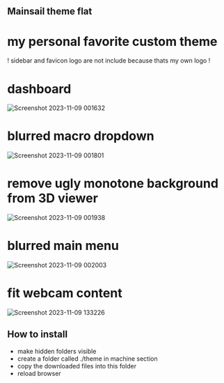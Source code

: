 ## Mainsail theme flat

# my personal favorite custom theme


! sidebar and favicon logo are not include because thats my own logo !

# dashboard
![Screenshot 2023-11-09 001632](https://github.com/bumbeng/mainsail_theme_flat/assets/111509593/1e06e343-3d88-4541-9d05-25d2f3d1f0fa)

# blurred macro dropdown
![Screenshot 2023-11-09 001801](https://github.com/bumbeng/mainsail_theme_flat/assets/111509593/3e6b6c6f-7788-4de4-81e3-62df7192b2ca)

# remove ugly monotone background from 3D viewer
![Screenshot 2023-11-09 001938](https://github.com/bumbeng/mainsail_theme_flat/assets/111509593/88d159e4-f581-4071-ace8-ea6a66387aba)

# blurred main menu
![Screenshot 2023-11-09 002003](https://github.com/bumbeng/mainsail_theme_flat/assets/111509593/8f211133-8ed5-4c8b-b5a6-9b25efd2e5cd)

# fit webcam content
![Screenshot 2023-11-09 133226](https://github.com/bumbeng/mainsail_theme_flat/assets/111509593/7e0f5a55-330d-401c-a777-7cdd43f96d1d)



## How to install
- make hidden folders visible
- create a folder called ./theme in machine section
- copy the downloaded files into this folder
- reload browser

